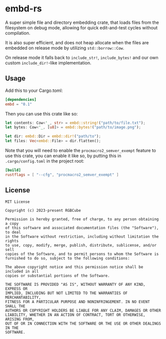 # embd-rs

A super simple file and directory embedding crate,
that loads files from the filesystem on debug mode,
allowing for quick edit-and-test cycles without compilation.

It is also super efficient, and does not heap allocate when the
files are embedded on release mode by utilizing `std::borrow::Cow`.

On release mode it falls back to `include_str!`, `include_bytes!`
and our own custom `include_dir!`-like implementation.

## Usage

Add this to your Cargo.toml:

```toml
[dependencies]
embd = "0.1"
```

Then you can use this crate like so:

```rs
let contents: Cow<'_, str> = embd::string!("path/to/file.txt");
let bytes: Cow<'_, [u8]> = embd::bytes!("path/to/image.png");

let dir: embd::Dir = embd::dir!("path/to");
let files: Vec<embd::File> = dir.flatten();
```

Note that you will need to enable the `procmacro2_semver_exempt` feature
to use this crate, you can enable it like so, by putting this in
`.cargo/config.toml` in the project root:

```toml
[build]
rustflags = [ "--cfg", "procmacro2_semver_exempt" ]
```

## License

```
MIT License

Copyright (c) 2023-present RGBCube

Permission is hereby granted, free of charge, to any person obtaining a copy
of this software and associated documentation files (the "Software"), to deal
in the Software without restriction, including without limitation the rights
to use, copy, modify, merge, publish, distribute, sublicense, and/or sell
copies of the Software, and to permit persons to whom the Software is
furnished to do so, subject to the following conditions:

The above copyright notice and this permission notice shall be included in all
copies or substantial portions of the Software.

THE SOFTWARE IS PROVIDED "AS IS", WITHOUT WARRANTY OF ANY KIND, EXPRESS OR
IMPLIED, INCLUDING BUT NOT LIMITED TO THE WARRANTIES OF MERCHANTABILITY,
FITNESS FOR A PARTICULAR PURPOSE AND NONINFRINGEMENT. IN NO EVENT SHALL THE
AUTHORS OR COPYRIGHT HOLDERS BE LIABLE FOR ANY CLAIM, DAMAGES OR OTHER
LIABILITY, WHETHER IN AN ACTION OF CONTRACT, TORT OR OTHERWISE, ARISING FROM,
OUT OF OR IN CONNECTION WITH THE SOFTWARE OR THE USE OR OTHER DEALINGS IN THE
SOFTWARE.
```
